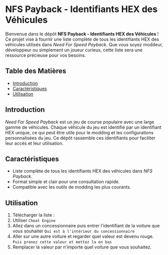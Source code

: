 # **NFS Payback - Identifiants HEX des Véhicules**

Bienvenue dans le dépôt **NFS Payback - Identifiants HEX des Véhicules** ! Ce projet vise à fournir une liste complète de tous les identifiants HEX des véhicules utilisés dans *Need For Speed Payback*. Que vous soyez moddeur, développeur ou simplement un joueur curieux, cette liste sera une ressource précieuse pour vos besoins.

## **Table des Matières**

- [Introduction](#introduction)
- [Caractéristiques](#caractéristiques)
- [Utilisation](#utilisation)


## **Introduction**

*Need For Speed Payback* est un jeu de course populaire avec une large gamme de véhicules. Chaque véhicule du jeu est identifié par un identifiant HEX unique, ce qui peut être utile pour le modding et les configurations personnalisées du jeu. Ce dépôt rassemble ces identifiants pour faciliter leur accès et leur utilisation.

## **Caractéristiques**

- Liste complète de tous les identifiants HEX des véhicules dans *NFS Payback*.
- Format simple et clair pour une consultation rapide.
- Compatible avec les outils de modding les plus courants.

## **Utilisation**

1. Télécharger la liste :
2. Utiliser `Cheat Engine`
3. Allez dans un concessionnaire puis entrer l'identifiant de la voiture que vous souhaiter `Qui est à l'intérieur du concessionnaire`
4. Aller sur une autre voiture et regarder quel valeur est devenu rouge. `Puis prenez cette valeur et mettez la en bas`
5. Remplacer la valeur par n'importe quel voiture que vous souhaitez.

